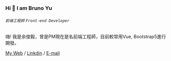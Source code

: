 ### Hi 👋 I am Bruno Yu 
###### `前端工程師` `Front-end Developer`

嗨! 我是余俊毅，曾是PM現在是名前端工程師，目前較常用Vue, Bootstrap5進行開發。

[My Web](https://bruno-yu.github.io/resume/) / [Linkdin](https://www.linkedin.com/in/bruno-yu) / [E-mail](jackhellowin@gmail.com)


<!--
**Bruno-Yu/Bruno-Yu** is a ✨ _special_ ✨ repository because its `README.md` (this file) appears on your GitHub profile.

- 🔭 I’m currently working on ...
- 🌱 I’m currently learning ...
- 👯 I’m looking to collaborate on ...
- 🤔 I’m looking for help with ...
- 💬 Ask me about ...
- 📫 How to reach me: ...
- 😄 Pronouns: ...
- ⚡ Fun fact: ...
-->
